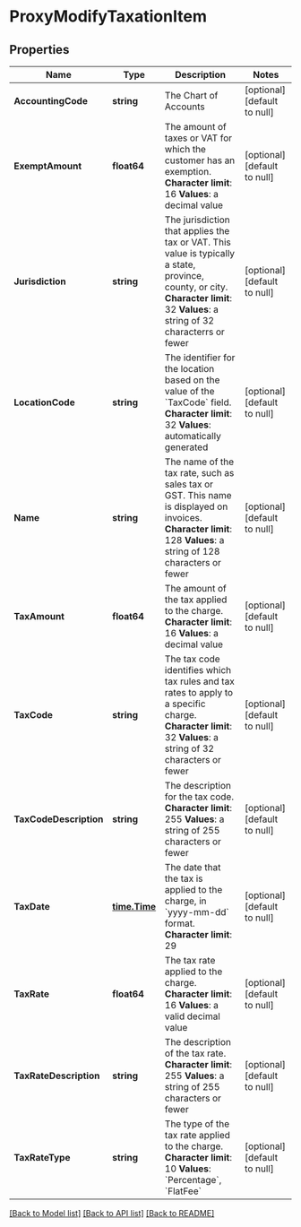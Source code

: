 # ProxyModifyTaxationItem

## Properties
Name | Type | Description | Notes
------------ | ------------- | ------------- | -------------
**AccountingCode** | **string** |  The Chart of Accounts  | [optional] [default to null]
**ExemptAmount** | **float64** |  The amount of taxes or VAT for which the customer has an exemption. **Character limit**: 16 **Values**: a decimal value  | [optional] [default to null]
**Jurisdiction** | **string** |  The jurisdiction that applies the tax or VAT. This value is typically a state, province, county, or city. **Character limit**: 32 **Values**: a string of 32 characterrs or fewer  | [optional] [default to null]
**LocationCode** | **string** |  The identifier for the location based on the value of the &#x60;TaxCode&#x60; field. **Character limit**: 32 **Values**: automatically generated  | [optional] [default to null]
**Name** | **string** |  The name of the tax rate, such as sales tax or GST. This name is displayed on invoices. **Character limit**: 128 **Values**: a string of 128 characters or fewer  | [optional] [default to null]
**TaxAmount** | **float64** |  The amount of the tax applied to the charge. **Character limit**: 16 **Values**: a decimal value  | [optional] [default to null]
**TaxCode** | **string** |  The tax code identifies which tax rules and tax rates to apply to a specific charge. **Character limit**: 32 **Values**: a string of 32 characters or fewer  | [optional] [default to null]
**TaxCodeDescription** | **string** |  The description for the tax code. **Character limit**: 255 **Values**: a string of 255 characters or fewer  | [optional] [default to null]
**TaxDate** | [**time.Time**](time.Time.md) |  The date that the tax is applied to the charge, in &#x60;yyyy-mm-dd&#x60; format. **Character limit**: 29  | [optional] [default to null]
**TaxRate** | **float64** |  The tax rate applied to the charge. **Character limit**: 16 **Values**: a valid decimal value  | [optional] [default to null]
**TaxRateDescription** | **string** |  The description of the tax rate. **Character limit**: 255 **Values**: a string of 255 characters or fewer  | [optional] [default to null]
**TaxRateType** | **string** |  The type of the tax rate applied to the charge. **Character limit**: 10 **Values**: &#x60;Percentage&#x60;, &#x60;FlatFee&#x60;  | [optional] [default to null]

[[Back to Model list]](../README.md#documentation-for-models) [[Back to API list]](../README.md#documentation-for-api-endpoints) [[Back to README]](../README.md)


